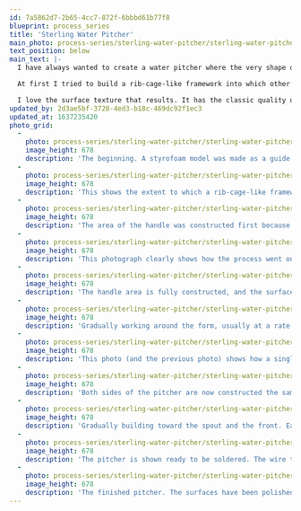 ```yaml
---
id: 7a5862d7-2b65-4cc7-872f-6bbbd61b77f8
blueprint: process_series
title: 'Sterling Water Pitcher'
main_photo: process-series/sterling-water-pitcher/sterling-water-pitcher-main-image.jpg
text_position: below
main_text: |-
  I have always wanted to create a water pitcher where the very shape of the piece serves as its handle. The three-dimensional complexity of such a shape makes it almost impossible to smith, however, I could imagine gradually building it up out of heavy wire. This is how the sterling water pitcher was made.

  At first I tried to build a rib-cage-like framework into which other strands of wire would be fit and soldered, but it was nearly impossible to not over-heat or melt the free-standing wires. It proved much more successful to build a solid form as I went. In total there are 241 wires.

  I love the surface texture that results. It has the classic quality of a fluted column while also having an organic feel like blades of grass side by side — some tapered, some full width. I also love the overall shape — almost ladies-slipper-orchid-like.
updated_by: 2d3ae5bf-3720-4ed3-b18c-469dc92f1ec3
updated_at: 1637235420
photo_grid:
  -
    photo: process-series/sterling-water-pitcher/sterling-water-pitcher-1.jpg
    image_height: 678
    description: 'The beginning. A styrofoam model was made as a guide to the form. The first 2 wires are soldered to the base (the wires are 1/8" in diameter). A template is temporarily attached at the narrowest area of the neck.'
  -
    photo: process-series/sterling-water-pitcher/sterling-water-pitcher-2.jpg
    image_height: 678
    description: 'This shows the extent to which a rib-cage-like framework was built before beginning to fill in a solid surface. Medium silver solder was used throughout.'
  -
    photo: process-series/sterling-water-pitcher/sterling-water-pitcher-3.jpg
    image_height: 678
    description: 'The area of the handle was constructed first because it was the most complex shape and needed to be heated from both sides to avoid over-heating.'
  -
    photo: process-series/sterling-water-pitcher/sterling-water-pitcher-4.jpg
    image_height: 678
    description: 'This photograph clearly shows how the process went once the surface was solid. I am holding a wire that has been precisely bent to the needed contour, tapered at both ends, and slightly grooved along the tapered areas. In that way, each wire literally locks itself in place to be soldered.'
  -
    photo: process-series/sterling-water-pitcher/sterling-water-pitcher-5.jpg
    image_height: 678
    description: 'The handle area is fully constructed, and the surface has now reached one of the two original wires. Each soldering usually involves some cleaning up of excess solder on the surface.'
  -
    photo: process-series/sterling-water-pitcher/sterling-water-pitcher-6.jpg
    image_height: 678
    description: 'Gradually working around the form, usually at a rate of two or three wires per day. The temporary template is still being used in the narrowest area of the neck.'
  -
    photo: process-series/sterling-water-pitcher/sterling-water-pitcher-7.jpg
    image_height: 678
    description: 'This photo (and the previous photo) shows how a single wire is soldered at the bottom and near the top, then another wire will divide that gap and be soldered top and bottom, then two more sliver-like wires will be soldered in to fill the two remaining spaces.'
  -
    photo: process-series/sterling-water-pitcher/sterling-water-pitcher-8.jpg
    image_height: 678
    description: 'Both sides of the pitcher are now constructed the same distance around. Two cardboard templates (barely visible in this photo) were used throughout the process to maintain symmetry.'
  -
    photo: process-series/sterling-water-pitcher/sterling-water-pitcher-9.jpg
    image_height: 678
    description: 'Gradually building toward the spout and the front. Each soldering on one side is mirrored by the doing the same thing on the other side.'
  -
    photo: process-series/sterling-water-pitcher/sterling-water-pitcher-10.jpg
    image_height: 678
    description: 'The pitcher is shown ready to be soldered. The wire to be attached is tied with binding wire at the top with a temporary spacer in place. Flux can be seen dried in the area of the join. Under heat, the flux becomes glass-like which keeps the metal clean and helps the solder flow.'
  -
    photo: process-series/sterling-water-pitcher/sterling-water-pitcher-11.jpg
    image_height: 678
    description: 'The finished pitcher. The surfaces have been polished and the grooves on the outer surface have been oxidized. A rutillated quartz, facetted by Edgar Hasselfeldt, is set in the curve above the handle area.'
---
```

